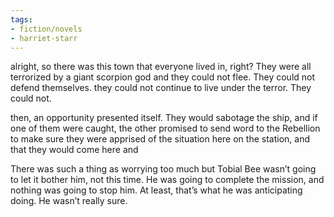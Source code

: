 ```yaml
---
tags:
- fiction/novels
- harriet-starr
---
```


alright, so there was this town that everyone lived in, right? They were
all terrorized by a giant scorpion god and they could not flee. They
could not defend themselves. they could not continue to live under the
terror. They could not.

then, an opportunity presented itself. They would sabotage the ship, and
if one of them were caught, the other promised to send word to the
Rebellion to make sure they were apprised of the situation here on the
station, and that they would come here and

There was such a thing as worrying too much but Tobial Bee wasn’t going
to let it bother him, not this time. He was going to complete the
mission, and nothing was going to stop him. At least, that’s what he was
anticipating doing. He wasn’t really sure.
